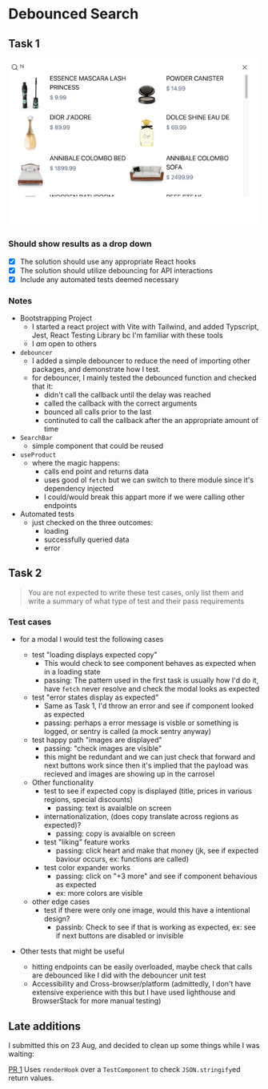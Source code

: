 # Debounced Search

## Task 1

![search example](./src/assets/search.png)

### Should show results as a drop down

- [x] The solution should use any appropriate React hooks
- [x] The solution should utilize debouncing for API interactions
- [x] Include any automated tests deemed necessary

### Notes

- Bootstrapping Project
  - I started a react project with Vite with Tailwind, and added Typscript, Jest, React Testing Library bc I'm familiar with these tools
  - I *am* open to others
- `debouncer`
  - I added a simple debouncer to reduce the need of importing other packages, and demonstrate how I test.
  - for debouncer, I mainly tested the debounced function and checked that it:
    - didn't call the callback until the delay was reached
    - called the callback with the correct arguments
    - bounced all calls prior to the last
    - continuted to call the callback after the an appropriate amount of time
- `SearchBar`
  - simple component that could be reused
- `useProduct`
  - where the magic happens:
    - calls end point and returns data
    - uses good ol `fetch` but we can switch to there module since it's dependency injected
    - I could/would break this appart more if we were calling other endpoints
- Automated tests
  - just checked on the three outcomes:
    - loading
    - successfully queried data
    - error

## Task 2

> You are not expected to write these test cases, only list them and write a summary of what type of test and their pass requirements

### Test cases

- for a modal I would test the following cases
  - test "loading displays expected copy"
    - This would check to see component behaves as expected when in a loading state
    - passing: The pattern used in the first task is usually how I'd do it, have `fetch` never resolve and check the modal looks as expected
  - test "error states display as expected"
    - Same as Task 1, I'd throw an error and see if component looked as expected
    - passing: perhaps a error message is visble or something is logged, or sentry is called (a mock sentry anyway)
  - test happy path "images are displayed"
    - passing: "check images are visible"
    - this might be redundant and we can just check that forward and next buttons work since then it's implied that the payload was recieved and images are showing up in the carrosel
  - Other functionality
    - test to see if expected copy is displayed (title, prices in various regions, special discounts)
      - passing: text is avaialble on screen
    - internationalization, (does copy translate across regions as expected)?
      - passing: copy is avaialble on screen
    - test "liking" feature works
      - passing: click heart and make that money (jk, see if expected baviour occurs, ex: functions are called)
    - test color expander works
      - passing: click on "+3 more" and see if component behavious as expected
      - ex: more colors are visible
  - other edge cases
    - test if there were only one image, would this have a intentional design?
      - passinb: Check to see if that is working as expected, ex: see if next buttons are disabled or invisible

- Other tests that might be useful
  - hitting endpoints can be easily overloaded, maybe check that calls are debounced like I did with the debouncer unit test
  - Accessibility and Cross-browser/platform (admittedly, I don't have extensive experience with this but I have used lighthouse and BrowserStack for more manual testing)

## Late additions

I submitted this on 23 Aug, and decided to clean up some things while I was waiting:

[PR 1](https://github.com/JasonOna/debounced-search/pull/1/files) Uses `renderHook` over a `TestComponent` to check `JSON.stringify`ed return values.
